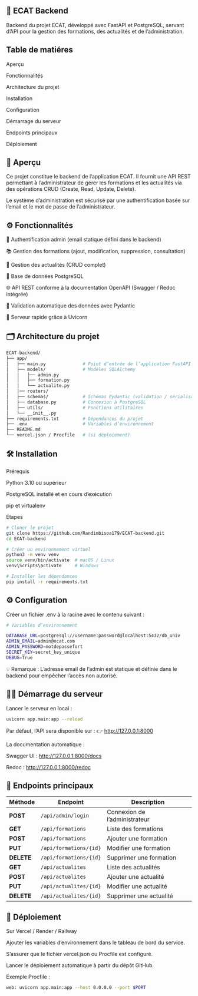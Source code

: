 ## 🚀 ECAT Backend

Backend du projet ECAT, développé avec FastAPI et PostgreSQL, servant d’API pour la gestion des formations, des actualités et de l’administration.

## Table de matiéres
Aperçu

Fonctionnalités

Architecture du projet

Installation

Configuration

Démarrage du serveur

Endpoints principaux

Déploiement


## 📘 Aperçu
Ce projet constitue le backend de l’application ECAT.
Il fournit une API REST permettant à l’administrateur de gérer les formations et les actualités via des opérations CRUD (Create, Read, Update, Delete).

Le système d’administration est sécurisé par une authentification basée sur l’email et le mot de passe de l’administrateur.
## ⚙️ Fonctionnalités
🔐 Authentification admin (email statique défini dans le backend)

📚 Gestion des formations (ajout, modification, suppression, consultation)

📰 Gestion des actualités (CRUD complet)

🧾 Base de données PostgreSQL

🌐 API REST conforme à la documentation OpenAPI (Swagger / Redoc intégrée)

🧠 Validation automatique des données avec Pydantic

🚀 Serveur rapide grâce à Uvicorn
## 🗂️ Architecture du projet

```bash
ECAT-backend/
├── app/
│   ├── main.py              # Point d’entrée de l’application FastAPI
│   ├── models/              # Modèles SQLAlchemy
│   │   ├── admin.py
│   │   ├── formation.py
│   │   └── actualite.py
│   │── routers/ 
│   ├── schemas/             # Schémas Pydantic (validation / sérialisation)
│   ├── database.py          # Connexion à PostgreSQL
│   ├── utils/               # Fonctions utilitaires
│   └── __init__.py
├── requirements.txt         # Dépendances du projet
├── .env                     # Variables d’environnement
├── README.md
└── vercel.json / Procfile   # (si déploiement)
```
## 🛠️ Installation
Prérequis

Python 3.10 ou supérieur

PostgreSQL installé et en cours d’exécution

pip et virtualenv

Étapes
```bash
# Cloner le projet
git clone https://github.com/Randimbisoa179/ECAT-backend.git
cd ECAT-backend

# Créer un environnement virtuel
python3 -m venv venv
source venv/bin/activate  # macOS / Linux
venv\Scripts\activate     # Windows

# Installer les dépendances
pip install -r requirements.txt
```

## ⚙️ Configuration
Créer un fichier .env à la racine avec le contenu suivant :
```bash
# Variables d’environnement

DATABASE_URL=postgresql://username:password@localhost:5432/db_univ
ADMIN_EMAIL=admin@ecat.com
ADMIN_PASSWORD=motdepassefort
SECRET_KEY=secret_key_unique
DEBUG=True

```
💡 Remarque :
L’adresse email de l’admin est statique et définie dans le backend pour empêcher l’accès non autorisé.
## 🏃‍♂️ Démarrage du serveur
Lancer le serveur en local :
```bash
uvicorn app.main:app --reload
```
Par défaut, l’API sera disponible sur :
👉 http://127.0.0.1:8000

La documentation automatique :

Swagger UI : http://127.0.0.1:8000/docs

Redoc : http://127.0.0.1:8000/redoc
## 🔗 Endpoints principaux
| Méthode | Endpoint | Description |
|----------|-----------|-------------|
| **POST** | `/api/admin/login` | Connexion de l’administrateur |
| **GET** | `/api/formations` | Liste des formations |
| **POST** | `/api/formations` | Ajouter une formation |
| **PUT** | `/api/formations/{id}` | Modifier une formation |
| **DELETE** | `/api/formations/{id}` | Supprimer une formation |
| **GET** | `/api/actualites` | Liste des actualités |
| **POST** | `/api/actualites` | Ajouter une actualité |
| **PUT** | `/api/actualites/{id}` | Modifier une actualité |
| **DELETE** | `/api/actualites/{id}` | Supprimer une actualité |

## 🚀 Déploiement
Sur Vercel / Render / Railway

Ajouter les variables d’environnement dans le tableau de bord du service.

S’assurer que le fichier vercel.json ou Procfile est configuré.

Lancer le déploiement automatique à partir du dépôt GitHub.

Exemple Procfile :
```bash
web: uvicorn app.main:app --host 0.0.0.0 --port $PORT

```
